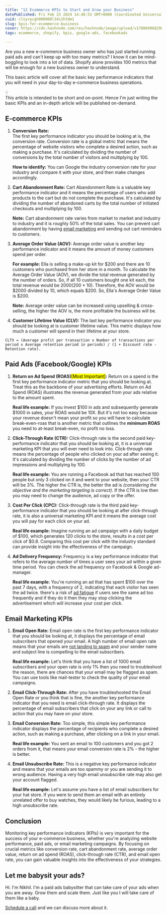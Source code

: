 ```yaml
---
title: "12 Ecommerce KPIs to Start and Grow your Business"
datePublished: Fri Feb 23 2024 14:48:53 GMT+0000 (Coordinated Universal Time)
cuid: clsyrpcgh000008l34i1h3dm1
slug: kpis-for-ecommerce-business
cover: https://cdn.hashnode.com/res/hashnode/image/upload/v1708699682981/86c4b7f9-dcfb-4b85-a5d5-6d180e389490.png
tags: ecommerce, shopify, kpis, google-ads, facebookads

---
```


Are you a new e-commerce business owner who has just started running paid ads and can't keep up with too many metrics? I know it can be mind-boggling to look into a lot of data. Shopify alone provides 100 metrics that will be enough for a new business owner to understand.

This basic article will cover all the basic key performance indicators that you will need in your day-to-day e-commerce business operations.

<div data-node-type="callout">
<div data-node-type="callout-emoji">💡</div>
<div data-node-type="callout-text">This article is intended to be short and on-point. Hence I'm just writing the basic KPIs and an in-depth article will be published on-demand.</div>
</div>

## E-commerce KPIs

1. **Conversion Rate:**  
    The first key performance indicator you should be looking at is, the conversion rate. Conversion rate is a global metric that means the percentage of website visitors who complete a desired action, such as making a purchase. It's calculated by dividing the number of conversions by the total number of visitors and multiplying by 100.
    
    **How to identify:** You can Google the industry conversion rate for your industry and compare it with your store, and then make changes accordingly.
    
2. **Cart Abandonment Rate:** Cart Abandonment Rate is a valuable key performance indicator and it means the percentage of users who add products to the cart but do not complete the purchase. It's calculated by dividing the number of abandoned carts by the total number of initiated checkouts and multiplying by 100.
    
    **Note:** Cart abandonment rate varies from market to market and industry to industry and it is roughly 50% of the total sales. You can prevent cart abandonment by having [email marketing](https://nikhil.pro/shopify-store-marketing-checklist#heading-klaviyo-email-marketing-setup-for-shopify) and sending out cart reminders to customers.
    
3. **Average Order Value (AOV):** Average order value is another key performance indicator and it means the amount of money customers spend per order.
    
    **For example:** Ella is selling a make-up kit for $200 and there are 10 customers who purchased from her store in a month. To calculate the Average Order Value (AOV), we divide the total revenue generated by the number of orders. So, if all 10 customers bought one kit each, the total revenue would be $2000 ($200 \* 10). Therefore, the AOV would be $2000 divided by 10, which equals $200. So, Ella's Average Order Value is $200.
    
    **Note:** Average order value can be increased using upselling & cross-selling, the higher the AOV is, the more profitable the business will be.
    
4. **Customer Lifetime Value (CLV):** The last key performance indicator you should be looking at is customer lifetime value. This metric displays how much a customer will spend in their lifetime at your store.
    

```plaintext
CLTV = (Average profit per transaction x Number of transactions per period x Average retention period in periods) / (1 + Discount rate - Retention rate).
```

## Paid Ads (Facebook/Google) KPIs

1. **Return on Ad Spend (ROAS)**<mark>[Most Important]</mark>**:** Return on a spend is the first key performance indicator metric that you should be looking at. Treat this as the backbone of your advertising efforts. Return on Ad Spend (ROAS) illustrates the revenue generated from your ads relative to the amount spent.
    
    **Real life example:** If you invest $100 in ads and subsequently generate $1000 in sales, your ROAS would be 10X. But it's not too easy because your revenue doesn't mean your profit so you will have to calculate break-even-roas that is another metric that outlines the **minimum ROAS** you need to at-least break-even, no profit no loss.
    
2. **Click-Through Rate (CTR):** Click-through rate is the second paid key-performance indicator that you should be looking at, it is a universal marketing KPI that you will ever need to look into. Click-through rate means the percentage of people who clicked on your ad after seeing it. It's calculated by dividing the number of clicks by the number of ad impressions and multiplying by 100.
    
    **Real life example:** You are running a Facebook ad that has reached 100 people but only 3 clicked on it and went to your website, then your CTR will be 3%. The higher the CTR is, the better the ad is *(considering the objective and the marketing targeting is correct)*. If the CTR is low then you may need to change the audience, ad copy or the offer.
    
3. **Cost Per Click (CPC):** Click-through rate is the third paid key-performance indicator that you should be looking at after click-through rate, it is also a universal marketing KPI and it means the average cost you will pay for each click on your ad.
    
    **Real life example:** Imagine running an ad campaign with a daily budget of $100, which generates 120 clicks to the store, results in a cost per click of $0.8. Comparing this cost per click with the industry standard can provide insight into the effectiveness of the campaign.
    
4. **Ad Delivery Frequency:** Frequency is a key performance indicator that refers to the average number of times a user sees your ad within a given time period. You can check the ad frequency on Facebook & Google ad-manager.
    
    **Real life example:** You're running an ad that has spent $100 over the past 7 days, with a frequency of 2, indicating that each visitor has seen the ad twice. there's a risk of [ad fatigue](https://nikhil.pro/ways-to-fix-ad-fatigue) if users see the same ad too frequently and if they do it then they may stop clicking the advertisement which will increase your cost per click.
    

## Email Marketing KPIs

1. **Email Open Rate:** Email open rate is the first key performance indicator that you should be looking at, it displays the percentage of email subscribers that opened your email. A high number of email open rate means that your emails are [not landing to spam](https://nikhil.pro/shopify-store-marketing-checklist#heading-avoid-marketing-emails-going-to-spam) and your sender name and subject line is compelling to the email subscribers.
    
    **Real life example:** Let's think that you have a list of 1000 email subscribers and your open rate is only 1% then you need to troubleshoot the reason, there are chances that your email may be flagged as spam. You can use tools like mail-tester to check the quality of your email campaigns.
    
2. **Email Click-Through Rate:** After you have troubleshooted the Email Open Rate or you think that is fine, the another key performance indicator that you need is email click-through rate. It displays the percentage of email subscribers that click on your any link or call to action that you may have on your store.
    
3. **Email Conversion Rate:** Too simple, this simple key performance indicator displays the percentage of recipients who complete a desired action, such as making a purchase, after clicking on a link in your email.
    
    **Real life example:** You sent an email to 100 customers and you got 2 orders from it, that means your email conversion rate is 2% - the higher is better.
    
4. **Email Unsubscribe Rate:** This is a negative key performance indicator and means that your emails are too spammy or you are sending it to wrong audience. Having a very high email unsubscribe rate may also get your account flagged.
    
    **Real life example:** Let's assume you have a list of email subscribers for your hat store. If you were to send them an email with an entirely unrelated offer to buy watches, they would likely be furious, leading to a high unsubscribe rate.
    

## Conclusion

Monitoring key performance indicators (KPIs) is very important for the success of your e-commerce business, whether you're analyzing website performance, paid ads, or email marketing campaigns. By focusing on crucial metrics like conversion rate, cart abandonment rate, average order value, return on ad spend (ROAS), click-through rate (CTR), and email open rate, you can gain valuable insights into the effectiveness of your strategies.

## Let me babysit your ads?

Hi. I'm Nikhil. I'm a paid ads babysitter that can take care of your ads when you are away. Grow them and scale them. Just like you I will take care of them like a baby.

[Schedule a call](https://calendly.com/nikhil-pro/30min?utm_source=babysitter_ads_new&utm_medium=nikhil.pro&utm_campaign=free&month=2022-08) and we can discuss more about it.
